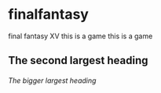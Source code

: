 # finalfantasy
final fantasy XV
this is a game
this is a game
## The second largest heading
###### The bigger largest heading
